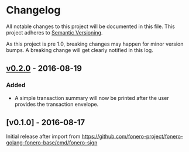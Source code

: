 # Changelog

All notable changes to this project will be documented in this
file.  This project adheres to [Semantic Versioning](http://semver.org/).

As this project is pre 1.0, breaking changes may happen for minor version
bumps.  A breaking change will get clearly notified in this log.

## [v0.2.0] - 2016-08-19

### Added

- A simple transaction summary will now be printed after the user provides the transaction envelope.

## [v0.1.0] - 2016-08-17

Initial release after import from https://github.com/fonero-project/fonero-golang-fonero-base/cmd/fonero-sign

[Unreleased]: https://github.com/fonero-project/fonero-golang/compare/fonero-sign-v0.2.0...master
[v0.2.0]: https://github.com/fonero-project/fonero-golang/compare/fonero-sign-v0.1.0...v0.2.0
